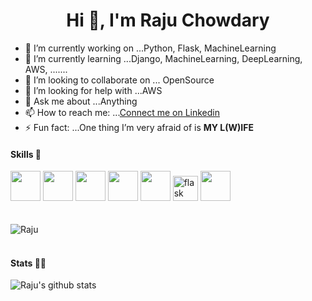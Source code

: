 <h1 align="center">Hi 👋, I'm Raju Chowdary</h1>




- 🔭 I’m currently working on ...Python, Flask, MachineLearning
- 🌱 I’m currently learning ...Django, MachineLearning, DeepLearning, AWS, .......
- 👯 I’m looking to collaborate on ... OpenSource
- 🤔 I’m looking for help with ...AWS
- 💬 Ask me about ...Anything
- 📫 How to reach me: ...[Connect me on Linkedin](https://www.linkedin.com/in/raju-gujjalapati-470a88171)
- ⚡ Fun fact: ...One thing I’m very afraid of is <b> MY L(W)IFE </b>


#### Skills 🤖
<code><img height="48" src="https://img.icons8.com/nolan/64/python.png" /></code>
<code><img height="48" src="https://img.icons8.com/color/48/000000/django.png" /></code>
<code><img height="48" src="https://img.icons8.com/nolan/64/javascript.png" /></code>
<code><img height="48" src="https://img.icons8.com/nolan/64/sql.png" /></code>
<code><img height="48" src="https://img.icons8.com/bubbles/50/000000/api.png" /></code>
<img src="https://www.vectorlogo.zone/logos/pocoo_flask/pocoo_flask-icon.svg" alt="flask" width="40" height="40"/> 
<code><img height="48" src="https://img.icons8.com/color/48/000000/bootstrap.png" /></code>
<br><br><br>
<img src="https://github-readme-stats.vercel.app/api/top-langs/?username=Rajulearner&layout=compact&hide=html" alt="Raju" />
<br><br>
#### Stats 👨‍💻
![Raju's github stats](https://github-readme-stats.vercel.app/api?username=Rajulearner&show_icons=true&theme=radical)
